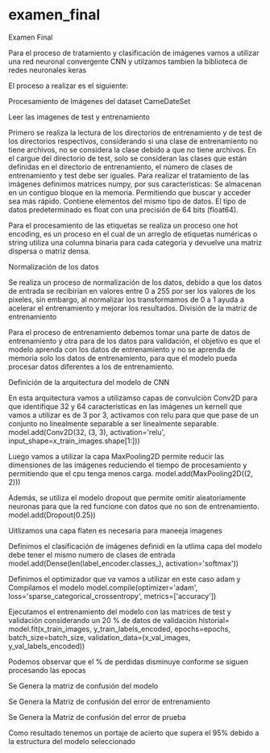# examen_final
Examen Final

Para el proceso de tratamiento y clasificación de imágenes vamos a utilizar una red neuronal convergente CNN
y utilzamos tambien la biblioteca de redes neuronales keras 

El proceso a realizar es el siguiente:

Procesamiento de Imágenes del dataset CarneDateSet

Leer las imagenes de test y entrenamiento

Primero se realiza la lectura de los directorios de entrenamiento y de test de los directorios respectivos, considerando si una clase de entrenamiento no tiene archivos, no se considera la clase debido a que no tiene archivos.
En el cargue del directorio de test, solo se consideran las clases que están definidas en el directorio de entrenamiento, el número de clases de entrenamiento y test debe ser iguales.
Para realizar el tratamiento de las imágenes definimos matrices numpy, por sus características:
Se almacenan en un contiguo bloque en la memoria. Permitiendo que buscar y acceder sea más rápido. 
Contiene elementos del mismo tipo de datos. El tipo de datos predeterminado es float con una precisión de 64 bits (float64).

Para el procesamiento de las etiquetas se realiza un proceso one hot encoding, es un proceso en el cual de un arreglo de etiquetas numéricas o string utiliza una columna binaria para cada categoría y devuelve una matriz dispersa o matriz densa.


Normalización de los datos

Se realiza un proceso de normalización de los datos, debido a que los datos de entrada se recibirían en valores entre 0 a 255 por ser los valores de los pixeles, sin embargo, al normalizar los transformamos de 0 a 1 ayuda a acelerar el entrenamiento y mejorar los resultados.
División de la matriz de entrenamiento

Para el proceso de entrenamiento debemos tomar una parte de datos de entrenamiento y otra para de los datos para validación, el objetivo es que el modelo aprenda con los datos de entrenamiento y no se aprenda de memoria solo los datos de entrenamiento, para que el modelo pueda procesar datos diferentes a los de entrenamiento.

Definición de la arquitectura del modelo de CNN

En esta arquitectura vamos a utilizamso 
capas de convulciòn Conv2D para que identifique 32 y 64 características en las imágenes
un kernell  que vamos a utilizar es de 3 por 3, 
activamos con relu para que que pase de un conjunto no linealmente separable  a ser linealmente separable.
    model.add(Conv2D(32, (3, 3), activation='relu', input_shape=x_train_images.shape[1:]))


Luego vamos a utilizar la capa MaxPooling2D permite reducir las dimensiones de las imágenes reduciendo el tiempo de procesamiento y permitiendo que el cpu tenga menos carga.
    model.add(MaxPooling2D((2, 2)))

Además, se utiliza el modelo dropout que permite omitir aleatoriamente neuronas para que la red funcione con datos que no son de entrenamiento.
    model.add(Dropout(0.25))
 
Uitlizamos una capa flaten es necesaria para maneeja imagenes
 
Definimos el clasificación de imágenes definidi en la utlima capa del modelo debe tener el mismo numero de clases de entrada 
    model.add(Dense(len(label_encoder.classes_), activation='softmax'))

Definimos el optimizador que va vamos a utilizar en este caso adam y Compilamos el modelo
    model.compile(optimizer='adam', loss='sparse_categorical_crossentropy', metrics=['accuracy'])
 
Ejecutamos el entrenamiento del modelo con las matrices de test  y validación considerando un 20 % de datos de validaciòn 
    historial= model.fit(x_train_images, y_train_labels_encoded, epochs=epochs, batch_size=batch_size, validation_data=(x_val_images, y_val_labels_encoded))

Podemos observar que el % de perdidas disminuye conforme se siguen procesando las epocas

Se Genera la matriz de confusión del modelo

Se Genera la Matriz de confusión del error de entrenamiento 

Se Genera la Matriz de confusión del error de prueba

Como resultado tenemos un portaje de acierto que supera el 95% debido a la estructura del modelo seleccionado

 
